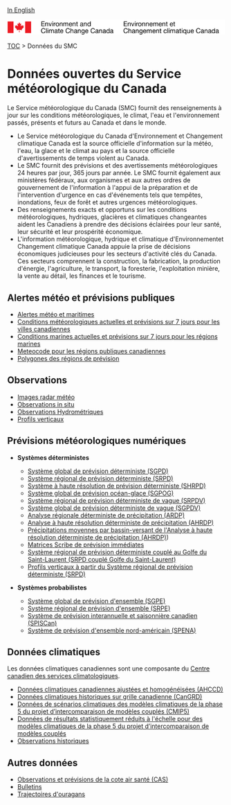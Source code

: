 [In English](readme_en.md)

![ECCC logo](../img_eccc-logo.png)

[TOC](../readme_fr.md) > Données du SMC


# Données ouvertes du Service météorologique du Canada 

Le Service météorologique du Canada (SMC) fournit des renseignements à jour sur les conditions météorologiques, le climat, l'eau et l'environnement passés, présents et futurs au Canada et dans le monde.

* Le Service météorologique du Canada d'Environnement et Changement climatique  Canada est la source officielle d'information sur la météo, l'eau, la glace et le climat au pays et la source officielle d'avertissements de temps violent au Canada.
* Le SMC fournit des prévisions et des avertissements météorologiques 24 heures par jour, 365 jours par année. Le SMC fournit également aux ministères fédéraux, aux organismes et aux autres ordres de gouvernement de l'information à l'appui de la préparation et de l'intervention d'urgence en cas d'événements tels que tempêtes, inondations, feux de forêt et autres urgences météorologiques.
* Des renseignements exacts et opportuns sur les conditions météorologiques, hydriques, glacières et climatiques changeantes aident les Canadiens à prendre des décisions éclairées pour leur santé, leur sécurité et leur prospérité économique.
* L'information météorologique, hydrique et climatique d'Environnementet Changement climatique Canada appuie la prise de décisions économiques judicieuses pour les secteurs d'activité clés du Canada. Ces secteurs comprennent la construction, la fabrication, la production d'énergie, l'agriculture, le transport, la foresterie, l'exploitation minière, la vente au détail, les finances et le tourisme.

## Alertes météo et prévisions publiques

* [Alertes météo et maritimes](pub_forecast_alerts/readme_alerts_fr.md)
* [Conditions météorologiques actuelles et prévisions sur 7 jours pour les villes canadiennes](pub-forecast_weather/readme_currentweather-cond_fr.md)
* [Conditions marines actuelles et prévisions sur 7 jours pour les régions marines](pub_forecast_marine/readme_currentmarine-cond_fr.md)
* [Meteocode pour les régions publiques canadiennes](pub_forecast_meteocode/readme_meteocode_fr.md)
* [Polygones des régions de prévision](pub_forecast_polygons/readme_polygon_fr.md)

## Observations 

* [Images radar météo](obs_radar/readme_radar_fr.md)
* [Observations in situ](obs_station/readme_observation_fr.md)
* [Observations Hydrométriques](obs_hydrometric/readme_hydrometric_hydrometric_fr.md)
* [Profils verticaux](obs_vertical-profiles/readme_obs-vertical-pfl_fr.md)


## Prévisions météorologiques numériques

* **Systèmes déterministes**

  * [Système global de prévision déterministe (SGPD)](nwp_gdps/readme_gdps_fr.md)
  * [Système régional de prévision déterministe (SRPD)](nwp_rdps/readme_rdps_fr.md)
  * [Système à haute résolution de prévision déterministe (SHRPD)](nwp_hrdps/readme_hrdps_fr.md)
  * [Système global de prévision océan-glace (SGPOG)](nwp_giops/readme_giops_fr.md)
  * [Système régional de prévision déterministe de vague (SRPDV)](nwp_rdwps/readme_rdwps_fr.md)
  * [Système global de prévision déterministe de vague (SGPDV)](nwp_gdwps/readme_gdwps_fr.md)
  * [Analyse régionale déterministe de précipitation (ARDP)](nwp_rdpa/readme_rdpa_fr.md)
  * [Analyse à haute résolution déterministe de précipitation (AHRDP)](nwp_hrdpa/readme_hrdpa_fr.md)
  * [Précipitations moyennes par bassin-versant de l'Analyse à haute résolution déterministe de précipitation (AHRDP)](nwp_hrdpawatershed/readme_hrdpawatershed_fr.md))
  * [Matrices Scribe de prévision immédiates](nwp_nowcasting/readme_nowcasting_fr.md)
  * [Système régional de prévision déterministe couplé au Golfe du Saint-Laurent (SRPD couplé Golfe du Saint-Laurent)](nwp_systGSL/readme_systGSL_fr.md)
  * [Profils verticaux à partir du Système régional de prévision déterministe (SRPD)](nwp_rdps/readme_rdps-vertical-pfl_fr.md)
  
* **Systèmes probabilistes**

  * [Système global de prévision d'ensemble (SGPE)](nwp_geps/readme_geps_fr.md)
  * [Système régional de prévision d'ensemble (SRPE)](nwp_reps/readme_reps_fr.md)
  * [Système de prévision interannuelle et saisonnière canadien (SPISCan)](nwp_cansips/readme_cansips_fr.md)
  * [Système de prévision d'ensemble nord-américain (SPENA)](nwp_naefs/readme_naefs_fr.md)

## Données climatiques

Les données climatiques canadiennes sont une composante du [Centre canadien des services climatologiques](https://www.canada.ca/fr/environnement-changement-climatique/services/changements-climatiques/centre-canadien-services-climatiques.html).

* [Données climatiques canadiennes ajustées et homogénéisées (AHCCD)](climate/readme_ahccd_fr.md)
* [Données climatiques historiques sur grille canadienne (CanGRD)](climate/readme_cangrd_fr.md)
* [Données de scénarios climatiques des modèles climatiques de la phase 5 du projet d’intercomparaison de modèles couplés (CMIP5)](climate/readme_cmip5_fr.md)
* [Données de résultats statistiquement réduits à l'échelle pour des modèles climatiques de la phase 5 du projet d’intercomparaison de modèles couplés](climate/readme_dcs_fr.md)
* [Observations historiques](climat/readme_climate_fr.md)

## Autres données

* [Observations et prévisions de la cote air santé (CAS)](aqhi/readme_aqhi_fr.md)
* [Bulletins](bulletins/readme_bulletins_fr.md)
* [Trajectoires d'ouragans](trajectory/readme_hurricanes_fr.md)


